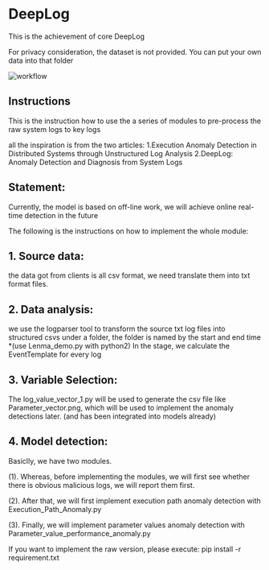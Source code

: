 # DeepLog
This is the achievement of core DeepLog

For privacy consideration, the dataset is not provided. You can put your own data into that folder

![workflow](https://github.com/Wapiti08/DeepLog/blob/master/Deeplog_demo/Pic/Deeplog_dataflow.png)

## Instructions
This is the instruction how to use the a series of modules to pre-process the raw system logs to key logs

all the inspiration is from the two articles: 
	1.Execution Anomaly Detection in Distributed Systems through Unstructured Log Analysis
	2.DeepLog: Anomaly Detection and Diagnosis from System Logs

## Statement:
Currently, the model is based on off-line work, we will achieve online real-time detection in the future

The following is the instructions on how to implement the whole module:
##  1. Source data:

the data got from clients is all csv format, we need translate them into txt format files.

##  2. Data analysis:
we use the logparser tool to transform the source txt log files into structured csvs under a folder, the folder is named by the start and end time
*(use Lenma_demo.py with python2)
In the stage, we calculate the EventTemplate for every log

##  3. Variable Selection:
The log_value_vector_1.py will be used to generate the csv file like Parameter_vector.png, which will be used to implement the anomaly detections later. (and has been integrated into models already)

##  4. Model detection:
Basiclly, we have two modules. 

(1). Whereas, before implementing the modules, we will first see whether there is obvious malicious logs, we will report them first.
	
(2). After that, we will first implement execution path anomaly detection with Execution_Path_Anomaly.py
	
(3). Finally, we will implement parameter values anomaly detection with Parameter_value_performance_anomaly.py	


If you want to implement the raw version, please execute:
pip install -r requirement.txt
